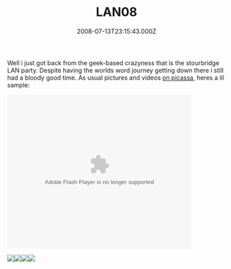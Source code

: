 ﻿---
coverImage: /images/fallback-post-header.png
date: '2008-07-13T23:15:43.000Z'
tags: []
title: LAN08
oldUrl: /fun-amp-videos/lan08
---

Well i just got back from the geek-based crazyness that is the stourbridge LAN party. Despite having the worlds word journey getting down there i still had a bloody good time. As usual pictures and videos [on picassa](https://picasaweb.google.com/mike.cann/LAN08), heres a lil sample:

<!-- more -->

<embed width="425" height="355" src="https://video.google.com/googleplayer.swf?videoUrl=http%3A%2F%2Fvp.video.google.com%2Fvideodownload%3Fversion%3D0%26secureurl%3DjgAAAARo9vxSnITJodrhEyrh-uMariPuKFybwZgbVecjPUclF4YNKk8tVWmTcUDAAJv0qKUnI9loRq95yEL4z57JgJh5qzAMrOmZmomtXyJ3yARowSF3R8sMd1_c-fGwtFtWvlvoduBJFIG6VrMVpC8oW5frLhSDodvjj_ckiC0YQZs2dMvYvsPMX71uK-iaCdRezQ%26sigh%3DV5wRsk_6LcQBRmDz1q6MkvbCMOM%26begin%3D0%26len%3D2147483647%26docid%3D0&amp;hl=en_GB&amp;messagesUrl=http%3A%2F%2Fvideo.google.com%2FFlashUiStrings.xlb%3Fframe%3Dflashstrings%26hl%3Den_GB&amp;" type="application/x-shockwave-flash" wmode="transparent"></embed>

[![](https://lh4.ggpht.com/mike.cann/SHpSoa64F2I/AAAAAAAAFwQ/1M4Imycf2DM/s288/DSC03238.JPG)](https://picasaweb.google.com/mike.cann/LAN08/photo#5222577572264023906)[![](https://lh5.ggpht.com/mike.cann/SHpZTJySJII/AAAAAAAAFxI/JZ_PEcjaNlA/s288/DSC03266.JPG)](https://picasaweb.google.com/mike.cann/LAN08/photo#5222584903468721282)[![](https://lh4.ggpht.com/mike.cann/SHpSqFfZSMI/AAAAAAAAFwU/0MKoTcW9_98/s288/DSC03240.JPG)](https://picasaweb.google.com/mike.cann/LAN08/photo#5222577600871352514)[![](https://lh3.ggpht.com/mike.cann/SHpZiGLMrdI/AAAAAAAAFyE/AGDY4Zop7j0/s288/DSC03292.JPG)](https://picasaweb.google.com/mike.cann/LAN08/photo#5222585160197516754)

